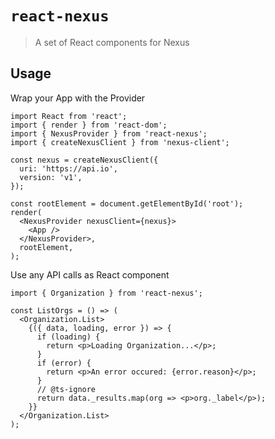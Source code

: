 # `react-nexus`

> A set of React components for Nexus

## Usage

Wrap your App with the Provider

```tsx
import React from 'react';
import { render } from 'react-dom';
import { NexusProvider } from 'react-nexus';
import { createNexusClient } from 'nexus-client';

const nexus = createNexusClient({
  uri: 'https://api.io',
  version: 'v1',
});

const rootElement = document.getElementById('root');
render(
  <NexusProvider nexusClient={nexus}>
    <App />
  </NexusProvider>,
  rootElement,
);
```

Use any API calls as React component

```tsx
import { Organization } from 'react-nexus';

const ListOrgs = () => (
  <Organization.List>
    {({ data, loading, error }) => {
      if (loading) {
        return <p>Loading Organization...</p>;
      }
      if (error) {
        return <p>An error occured: {error.reason}</p>;
      }
      // @ts-ignore
      return data._results.map(org => <p>org._label</p>);
    }}
  </Organization.List>
);
```
